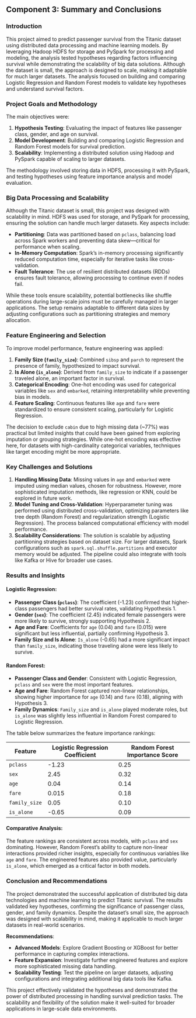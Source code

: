 ## Component 3: Summary and Conclusions

### Introduction

This project aimed to predict passenger survival from the Titanic dataset using distributed data processing and machine learning models. By leveraging Hadoop HDFS for storage and PySpark for processing and modeling, the analysis tested hypotheses regarding factors influencing survival while demonstrating the scalability of big data solutions. Although the dataset is small, the approach is designed to scale, making it adaptable for much larger datasets. The analysis focused on building and comparing Logistic Regression and Random Forest models to validate key hypotheses and understand survival factors.

### Project Goals and Methodology

The main objectives were:
1. **Hypothesis Testing**: Evaluating the impact of features like passenger class, gender, and age on survival.
2. **Model Development**: Building and comparing Logistic Regression and Random Forest models for survival prediction.
3. **Scalability**: Implementing a distributed solution using Hadoop and PySpark capable of scaling to larger datasets.

The methodology involved storing data in HDFS, processing it with PySpark, and testing hypotheses using feature importance analysis and model evaluation.

### Big Data Processing and Scalability

Although the Titanic dataset is small, this project was designed with scalability in mind. HDFS was used for storage, and PySpark for processing, ensuring the solution can handle much larger datasets. Key aspects include:
- **Partitioning**: Data was partitioned based on `pclass`, balancing load across Spark workers and preventing data skew—critical for performance when scaling.
- **In-Memory Computation**: Spark’s in-memory processing significantly reduced computation time, especially for iterative tasks like cross-validation.
- **Fault Tolerance**: The use of resilient distributed datasets (RDDs) ensures fault tolerance, allowing processing to continue even if nodes fail.

While these tools ensure scalability, potential bottlenecks like shuffle operations during large-scale joins must be carefully managed in larger applications. The setup remains adaptable to different data sizes by adjusting configurations such as partitioning strategies and memory allocation.

### Feature Engineering and Selection

To improve model performance, feature engineering was applied:
1. **Family Size (`family_size`)**: Combined `sibsp` and `parch` to represent the presence of family, hypothesized to impact survival.
2. **Is Alone (`is_alone`)**: Derived from `family_size` to indicate if a passenger traveled alone, an important factor in survival.
3. **Categorical Encoding**: One-hot encoding was used for categorical variables like `sex` and `embarked`, retaining interpretability while preventing bias in models.
4. **Feature Scaling**: Continuous features like `age` and `fare` were standardized to ensure consistent scaling, particularly for Logistic Regression.

The decision to exclude `cabin` due to high missing data (~77%) was practical but limited insights that could have been gained from exploring imputation or grouping strategies. While one-hot encoding was effective here, for datasets with high-cardinality categorical variables, techniques like target encoding might be more appropriate.

### Key Challenges and Solutions

1. **Handling Missing Data**: Missing values in `age` and `embarked` were imputed using median values, chosen for robustness. However, more sophisticated imputation methods, like regression or KNN, could be explored in future work.
2. **Model Tuning and Cross-Validation**: Hyperparameter tuning was performed using distributed cross-validation, optimizing parameters like tree depth (Random Forest) and regularization strength (Logistic Regression). The process balanced computational efficiency with model performance.
3. **Scalability Considerations**: The solution is scalable by adjusting partitioning strategies based on dataset size. For larger datasets, Spark configurations such as `spark.sql.shuffle.partitions` and executor memory would be adjusted. The pipeline could also integrate with tools like Kafka or Hive for broader use cases.

### Results and Insights

#### Logistic Regression:
- **Passenger Class (`pclass`)**: The coefficient (-1.23) confirmed that higher-class passengers had better survival rates, validating Hypothesis 1.
- **Gender (`sex`)**: The coefficient (2.45) indicated female passengers were more likely to survive, strongly supporting Hypothesis 2.
- **Age and Fare**: Coefficients for `age` (0.04) and `fare` (0.015) were significant but less influential, partially confirming Hypothesis 3.
- **Family Size and Is Alone**: `Is_alone` (-0.65) had a more significant impact than `family_size`, indicating those traveling alone were less likely to survive.

#### Random Forest:
- **Passenger Class and Gender**: Consistent with Logistic Regression, `pclass` and `sex` were the most important features.
- **Age and Fare**: Random Forest captured non-linear relationships, showing higher importance for `age` (0.14) and `fare` (0.18), aligning with Hypothesis 3.
- **Family Dynamics**: `Family_size` and `is_alone` played moderate roles, but `is_alone` was slightly less influential in Random Forest compared to Logistic Regression.

The table below summarizes the feature importance rankings:

| Feature        | Logistic Regression Coefficient | Random Forest Importance Score |
| -------------- | ------------------------------- | ----------------------------- |
| `pclass`       | -1.23                           | 0.25                          |
| `sex`          | 2.45                            | 0.32                          |
| `age`          | 0.04                            | 0.14                          |
| `fare`         | 0.015                           | 0.18                          |
| `family_size`  | 0.05                            | 0.10                          |
| `is_alone`     | -0.65                           | 0.09                          |

#### Comparative Analysis:
The feature rankings are consistent across models, with `pclass` and `sex` dominating. However, Random Forest’s ability to capture non-linear interactions provided richer insights, especially for continuous variables like `age` and `fare`. The engineered features also provided value, particularly `is_alone`, which emerged as a critical factor in both models.

### Conclusion and Recommendations

The project demonstrated the successful application of distributed big data technologies and machine learning to predict Titanic survival. The results validated key hypotheses, confirming the significance of passenger class, gender, and family dynamics. Despite the dataset’s small size, the approach was designed with scalability in mind, making it applicable to much larger datasets in real-world scenarios.

**Recommendations**:
- **Advanced Models**: Explore Gradient Boosting or XGBoost for better performance in capturing complex interactions.
- **Feature Expansion**: Investigate further engineered features and explore more sophisticated missing data handling.
- **Scalability Testing**: Test the pipeline on larger datasets, adjusting configurations and integrating additional big data tools like Kafka.

This project effectively validated the hypotheses and demonstrated the power of distributed processing in handling survival prediction tasks. The scalability and flexibility of the solution make it well-suited for broader applications in large-scale data environments.

